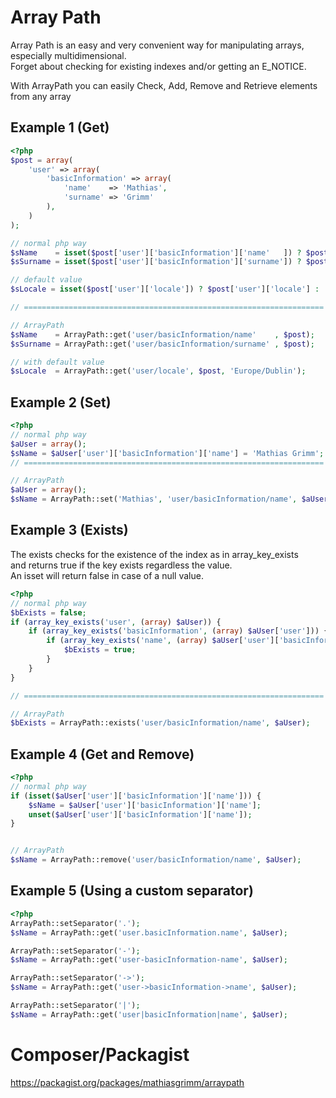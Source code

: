 Array Path
==========
Array Path is an easy and very convenient way for manipulating arrays, especially multidimensional.<br>
Forget about checking for existing indexes and/or getting an E_NOTICE.<br>

With ArrayPath you can easily Check, Add, Remove and Retrieve elements from any array

Example 1 (Get)
---------
```php
<?php
$post = array(
	'user' => array(
	    'basicInformation' => array(
	        'name'    => 'Mathias',
	        'surname' => 'Grimm'
	    ),
	)
);

// normal php way
$sName    = isset($post['user']['basicInformation']['name'   ]) ? $post['user']['basicInformation']['name'   ] : null;
$sSurname = isset($post['user']['basicInformation']['surname']) ? $post['user']['basicInformation']['surname'] : null;

// default value
$sLocale = isset($post['user']['locale']) ? $post['user']['locale'] : 'Europe/Dublin';

// ===================================================================

// ArrayPath
$sName    = ArrayPath::get('user/basicInformation/name'    , $post);
$sSurname = ArrayPath::get('user/basicInformation/surname' , $post);

// with default value
$sLocale  = ArrayPath::get('user/locale', $post, 'Europe/Dublin');

```

Example 2 (Set)
---------------
```php
<?php
// normal php way
$aUser = array();
$sName = $aUser['user']['basicInformation']['name'] = 'Mathias Grimm';
// ===================================================================

// ArrayPath 
$aUser = array();
$sName = ArrayPath::set('Mathias', 'user/basicInformation/name', $aUser);
```

Example 3 (Exists)
------------------
The exists checks for the existence of the index as in array_key_exists<br>
and returns true if the key exists regardless the value.<br>
An isset will return false in case of a null value.

```php
<?php
// normal php way
$bExists = false;
if (array_key_exists('user', (array) $aUser)) {
	if (array_key_exists('basicInformation', (array) $aUser['user'])) {
		if (array_key_exists('name', (array) $aUser['user']['basicInformation'])) {
			$bExists = true;
		}
	}
}

// ===================================================================

// ArrayPath 
$bExists = ArrayPath::exists('user/basicInformation/name', $aUser);
```

Example 4 (Get and Remove)
--------------------------
```php
<?php
// normal php way
if (isset($aUser['user']['basicInformation']['name'])) {
	$sName = $aUser['user']['basicInformation']['name'];
	unset($aUser['user']['basicInformation']['name']);
}


// ArrayPath
$sName = ArrayPath::remove('user/basicInformation/name', $aUser);
```

Example 5 (Using a custom separator) 
------------------------------------
```php
<?php
ArrayPath::setSeparator('.');
$sName = ArrayPath::get('user.basicInformation.name', $aUser);

ArrayPath::setSeparator('-');
$sName = ArrayPath::get('user-basicInformation-name', $aUser);

ArrayPath::setSeparator('->');
$sName = ArrayPath::get('user->basicInformation->name', $aUser);

ArrayPath::setSeparator('|');
$sName = ArrayPath::get('user|basicInformation|name', $aUser);
```


Composer/Packagist
=========
https://packagist.org/packages/mathiasgrimm/arraypath
